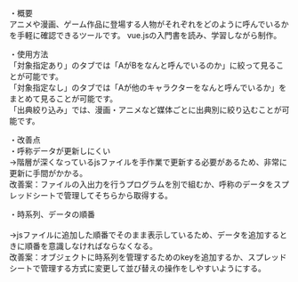 ・概要<br>
アニメや漫画、ゲーム作品に登場する人物がそれぞれをどのように呼んでいるかを手軽に確認できるツールです。
vue.jsの入門書を読み、学習しながら制作。

・使用方法<br>
「対象指定あり」のタブでは「AがBをなんと呼んでいるのか」に絞って見ることが可能です。<br>
「対象指定なし」のタブでは「Aが他のキャラクターをなんと呼んでいるか」をまとめて見ることが可能です。<br>
「出典絞り込み」では、漫画・アニメなど媒体ごとに出典別に絞り込むことが可能です。

・改善点
<br>・呼称データが更新しにくい
<br>→階層が深くなっているjsファイルを手作業で更新する必要があるため、非常に更新に手間がかかる。
<br> 改善案：ファイルの入出力を行うプログラムを別で組むか、呼称のデータをスプレッドシートで管理してそちらから取得する。

・時系列、データの順番<br>
<br>→jsファイルに追加した順番でそのまま表示しているため、データを追加するときに順番を意識しなければならなくなる。
<br> 改善案：オブジェクトに時系列を管理するためのkeyを追加するか、スプレッドシートで管理する方式に変更して並び替えの操作をしやすいようにする。
